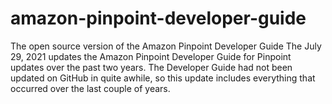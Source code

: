 # amazon-pinpoint-developer-guide
The open source version of the Amazon Pinpoint Developer Guide
The July 29, 2021 updates the Amazon Pinpoint Developer Guide for Pinpoint updates over the past two years. The Developer Guide had not been updated on GitHub in quite awhile, so this update includes everything that occurred over the last couple of years.
